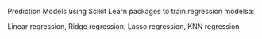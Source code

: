 Prediction Models using Scikit Learn packages to train regression modelsa:

Linear regression,
Ridge regression,
Lasso regression,
KNN regression
